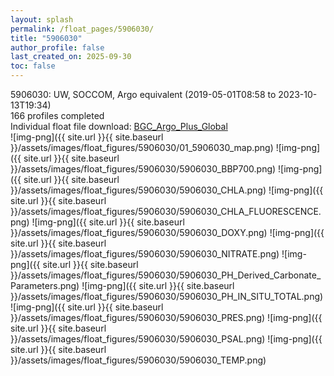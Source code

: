 ```yaml
---
layout: splash
permalink: /float_pages/5906030/
title: "5906030"
author_profile: false
last_created_on: 2025-09-30
toc: false
---
```

 
5906030: UW, SOCCOM, Argo equivalent (2019-05-01T08:58 to 2023-10-13T19:34)\
166 profiles completed\
Individual float file download: [BGC_Argo_Plus_Global](https://ftp.soest.hawaii.edu/bgc_argo_plus/Individual_Floats/outliers_removed/5906030_Sprof_processed.nc)\
![img-png]({{ site.url }}{{ site.baseurl }}/assets/images/float_figures/5906030/01_5906030_map.png)
![img-png]({{ site.url }}{{ site.baseurl }}/assets/images/float_figures/5906030/5906030_BBP700.png)
![img-png]({{ site.url }}{{ site.baseurl }}/assets/images/float_figures/5906030/5906030_CHLA.png)
![img-png]({{ site.url }}{{ site.baseurl }}/assets/images/float_figures/5906030/5906030_CHLA_FLUORESCENCE.png)
![img-png]({{ site.url }}{{ site.baseurl }}/assets/images/float_figures/5906030/5906030_DOXY.png)
![img-png]({{ site.url }}{{ site.baseurl }}/assets/images/float_figures/5906030/5906030_NITRATE.png)
![img-png]({{ site.url }}{{ site.baseurl }}/assets/images/float_figures/5906030/5906030_PH_Derived_Carbonate_Parameters.png)
![img-png]({{ site.url }}{{ site.baseurl }}/assets/images/float_figures/5906030/5906030_PH_IN_SITU_TOTAL.png)
![img-png]({{ site.url }}{{ site.baseurl }}/assets/images/float_figures/5906030/5906030_PRES.png)
![img-png]({{ site.url }}{{ site.baseurl }}/assets/images/float_figures/5906030/5906030_PSAL.png)
![img-png]({{ site.url }}{{ site.baseurl }}/assets/images/float_figures/5906030/5906030_TEMP.png)

